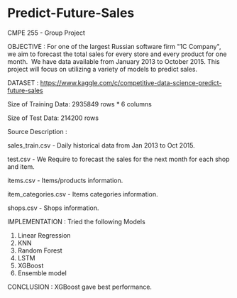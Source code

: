 # Predict-Future-Sales
CMPE 255 - Group Project

OBJECTIVE : 
For one of the largest Russian software firm "1C Company", we aim to forecast the total sales for every store and every product for one month. 
We have data available from January 2013 to October 2015. This project will focus on utilizing a variety of models to predict sales.

DATASET : 
https://www.kaggle.com/c/competitive-data-science-predict-future-sales

Size of Training Data: 2935849 rows * 6 columns

Size of Test Data: 214200 rows 

Source	Description :

sales_train.csv -	Daily historical data from Jan 2013 to Oct 2015.

test.csv	-  We Require to forecast the sales for the next month for each shop and item.

items.csv -	Items/products information.

item_categories.csv	- Items categories information.

shops.csv	- Shops information.

IMPLEMENTATION :
Tried the following Models
1) Linear Regression
2) KNN
3) Random Forest
4) LSTM
5) XGBoost 
6) Ensemble model

CONCLUSION : XGBoost gave best performance.




